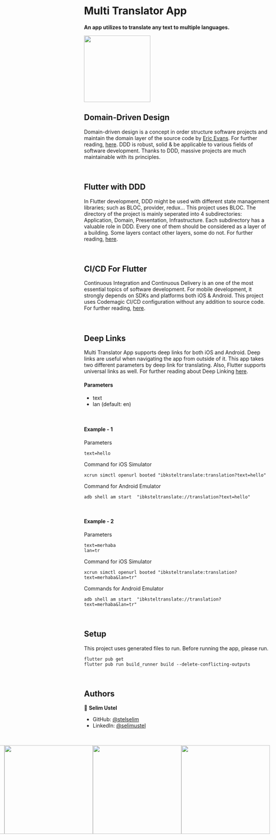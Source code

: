 # Multi Translator App
<b>An app utilizes to translate any text to multiple languages.</b>

<img width=180 src="https://user-images.githubusercontent.com/46201537/177821784-688d3b39-57f0-40dd-9342-41f6a1314bd9.png"/>

<br/>

## Domain-Driven Design
Domain-driven design is a concept in order structure software projects and maintain the domain layer of the source code by [Eric Evans](https://www.linkedin.com/in/ericevansddd/). For further reading, [here](https://www.domainlanguage.com/ddd/). DDD is robust, solid & be applicable to various fields of software development. Thanks to DDD, massive projects are much maintainable with its principles. 

<br/>

## Flutter with DDD
In Flutter development, DDD might be used with different state management libraries; such as BLOC, provider, redux... This project uses BLOC. The directory of the project is mainly seperated into 4 subdirectories: Application, Domain, Presentation, Infrastructure. Each subdirectory has a valuable role in DDD. Every one of them should be considered as a layer of a building. Some layers contact other layers, some do not. For further reading, [here](https://resocoder.com/2020/03/09/flutter-firebase-ddd-course-1-domain-driven-design-principles/).

<br/>

## CI/CD For Flutter
Continuous Integration and Continuous Delivery is an one of the most essential topics of software development. For mobile development, it strongly depends on SDKs and platforms both iOS & Android. This project uses Codemagic CI/CD configuration without any addition to source code. For further reading, [here](https://blog.codemagic.io/flutter-step-by-step-tutorial/).

<br/>


## Deep Links
Multi Translator App supports deep links for both iOS and Android. Deep links are useful when navigating the app from outside of it. This app takes two different parameters by deep link for translating. Also, Flutter supports universal links as well. For further reading about Deep Linking [here](https://docs.flutter.dev/development/ui/navigation/deep-linking).

#### Parameters
- text
- lan (default: en)

<br/>

#### Example - 1
Parameters
```
text=hello
```
Command for iOS Simulator
```
xcrun simctl openurl booted "ibksteltranslate:translation?text=hello"
```
Command for Android Emulator
```
adb shell am start  "ibksteltranslate://translation?text=hello"
```


<br/>

#### Example - 2
Parameters
```
text=merhaba
lan=tr
```
Command for iOS Simulator
```
xcrun simctl openurl booted "ibksteltranslate:translation?text=merhaba&lan=tr"
```
Commands for Android Emulator
```
adb shell am start  "ibksteltranslate://translation?text=merhaba&lan=tr"
```

<br/>


## Setup

This project uses generated files to run. Before running the app, please run.

```
flutter pub get
flutter pub run build_runner build --delete-conflicting-outputs
```

<br/>

## Authors

👤 **Selim Ustel**

- GitHub: [@stelselim](https://github.com/stelselim)
- LinkedIn: [@selimustel](https://www.linkedin.com/in/selimustel/)

<br/>


<view style="display: flex;
  flex-direction: row-reverse;">
<img src="https://user-images.githubusercontent.com/46201537/177822117-0e7d204e-2d82-4084-813b-56a77e304005.PNG" width=240/>
<img src="https://user-images.githubusercontent.com/46201537/177822129-a4548110-1a71-4804-a7e7-5876982e925b.PNG" width=240/>
<img src="https://user-images.githubusercontent.com/46201537/177822135-b0dbe0a7-c70d-4127-92b3-194e13a21c55.PNG" width=240/>
<img src="https://user-images.githubusercontent.com/46201537/177822155-a08e6038-c416-4251-9aa6-7d62ec779205.PNG" width=240/>  

</view>
